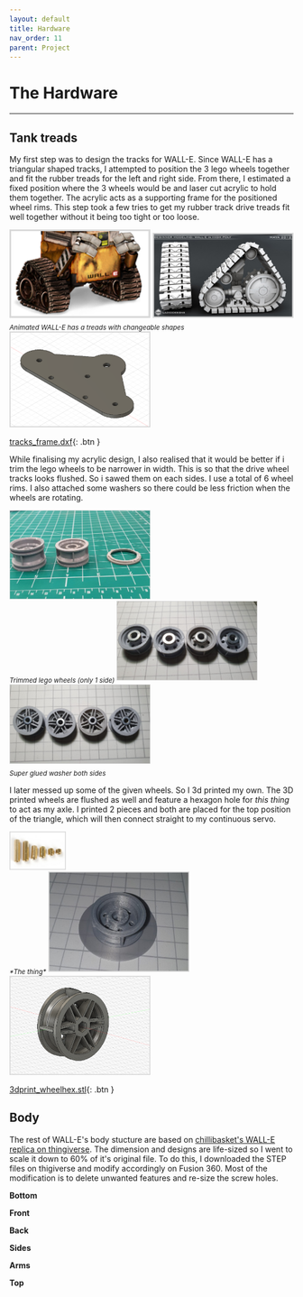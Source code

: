 ```yaml
---
layout: default
title: Hardware
nav_order: 11
parent: Project
---
```


# The Hardware
---

## Tank treads

My first step was to design the tracks for WALL-E. Since WALL-E has a triangular shaped tracks, I attempted to position the 3 lego wheels together and fit the rubber treads for the left and right side. From there, I estimated a fixed position where the 3 wheels would be and laser cut acrylic to hold them together. The acrylic acts as a supporting frame for the positioned wheel rims. This step took a few tries to get my rubber track drive treads fit well together without it being too tight or too loose. 

<img src="https://github.com/aloethere/EP1001/blob/gh-pages/images/project/treads2.png?raw=true" width = "250">
<img src="https://github.com/aloethere/EP1001/blob/gh-pages/images/project/treads.jpg?raw=true" width = "250">
<br><sub><em>Animated WALL-E has a treads with changeable shapes</em></sub>

<img src="https://github.com/aloethere/EP1001/blob/gh-pages/images/project/wheel-%20acrylic.png?raw=true" width = "250">

[tracks_frame.dxf](https://github.com/aloethere/EP1001/blob/gh-pages/files/laser%20cut%20track%20supoort%20new%20v4.f3d?raw=true){: .btn }

While finalising my acrylic design, I also realised that it would be better if i trim the lego wheels to be narrower in width. This is so that the drive wheel tracks looks flushed. So i sawed them on each sides. I use a total of 6 wheel rims. I also attached some washers so there could be less friction when the wheels are rotating.

<img src="https://github.com/aloethere/EP1001/blob/gh-pages/images/project/wheel%20trimmed.jpeg?raw=true" width = "250">
<br><sub><em>Trimmed lego wheels (only 1 side)</em></sub>

<img src="https://github.com/aloethere/EP1001/blob/gh-pages/images/project/wheel-washer2.jpeg?raw=true" width="250">
<img src="https://github.com/aloethere/EP1001/blob/gh-pages/images/project/wheel-washer1.jpeg?raw=true" width="250">
<br><sub><em>Super glued washer both sides</em></sub>

I later messed up some of the given wheels. So I 3d printed my own. The 3D printed wheels are flushed as well and feature a hexagon hole for *this thing* to act as my axle. I printed 2 pieces and both are placed for the top position of the triangle, which will then connect straight to my continuous servo.

<img src="https://github.com/aloethere/EP1001/blob/gh-pages/images/project/Female-Hex-Hexagonal.jpg?raw=true" width = "100">
<br><sub><em>*The thing*</em></sub>

<img src="https://github.com/aloethere/EP1001/blob/gh-pages/images/project/wheel-3d%20print.jpeg?raw=true" width = "250">
<img src="https://github.com/aloethere/EP1001/blob/gh-pages/images/project/wheel-3d%20print.png?raw=true" width="250">

[3dprint_wheelhex.stl](https://github.com/aloethere/EP1001/raw/gh-pages/files/3d%20print%20lego%20wheels%20hexegon%20v2.stl){: .btn }

## Body

The rest of WALL-E's body stucture are based on [chillibasket's WALL-E replica on thingiverse](https://www.thingiverse.com/thing:3703555). The dimension and designs are life-sized so I went to scale it down to 60% of it's original file. To do this, I downloaded the STEP files on thigiverse and modify accordingly on Fusion 360. Most of the modification is to delete unwanted features and re-size the screw holes.

**Bottom** 


**Front**

**Back**

**Sides**

**Arms**

**Top**














